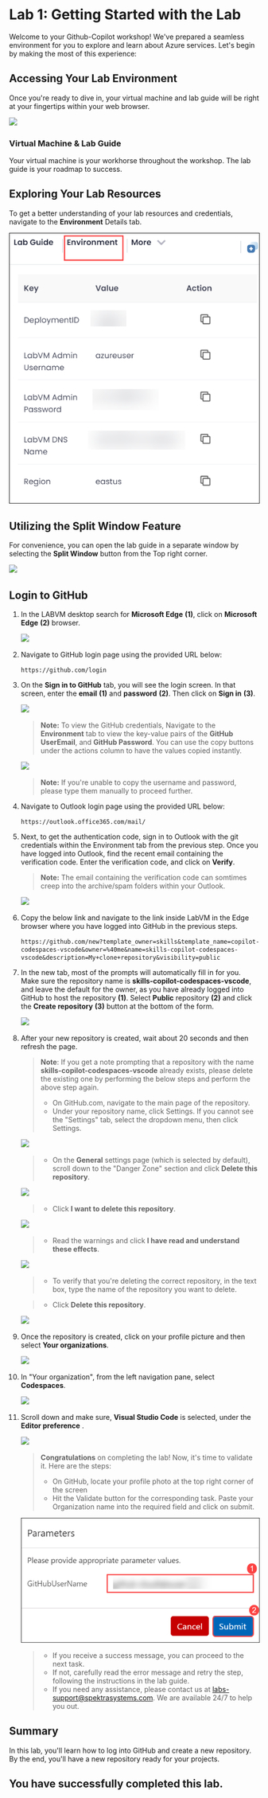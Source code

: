 # Lab 1: Getting Started with the Lab
 
Welcome to your Github-Copilot workshop! We've prepared a seamless environment for you to explore and learn about Azure services. Let's begin by making the most of this experience:
 
## **Accessing Your Lab Environment**
 
Once you're ready to dive in, your virtual machine and lab guide will be right at your fingertips within your web browser.
 
 ![](../../media/getstart324.png)

### **Virtual Machine & Lab Guide**
 
Your virtual machine is your workhorse throughout the workshop. The lab guide is your roadmap to success.
 
## **Exploring Your Lab Resources**
 
To get a better understanding of your lab resources and credentials, navigate to the **Environment** Details tab.
 
   ![](../../media/enviornment.png)
 
## **Utilizing the Split Window Feature**
 
For convenience, you can open the lab guide in a separate window by selecting the **Split Window** button from the Top right corner.
 
   ![](../../media/higher.png)
  
## Login to GitHub

1. In the LABVM desktop search for **Microsoft Edge** **(1)**, click on **Microsoft Edge** **(2)** browser.

   ![](../../media/Edge.png)

1. Navigate to GitHub login page using the provided URL below:
   
   ```
   https://github.com/login
   ```
   
1. On the **Sign in to GitHub** tab, you will see the login screen. In that screen, enter the  **email** **(1)** and **password** **(2)**. Then click on **Sign in** **(3)**. 

   ![](../../media/github-login.png)
          
    >**Note:** To view the GitHub credentials, Navigate to the **Environment** tab to view the key-value pairs of the **GitHub UserEmail**, and **GitHub Password**. You can use the copy buttons under the actions column to have the values copied instantly.

      ![](../../media/credsfile.png)

   >**Note:** If you're unable to copy the username and password, please type them manually to proceed further.
   
1. Navigate to Outlook login page using the provided URL below:
   ```
   https://outlook.office365.com/mail/
   ```
1. Next, to get the authentication code, sign in to Outlook with the git credentials within the Environment tab from the previous step. Once you have logged into Outlook, find the recent email containing the verification code. Enter the verification code, and click on **Verify**.

   >**Note:** The email containing the verification code can somtimes creep into the archive/spam folders within your Outlook.

   ![](../../media/authgit.png)

1. Copy the below link and navigate to the link inside LabVM in the Edge browser where you have logged into GitHub in the previous steps.

   <!-- For start course, run in JavaScript:
   'https://github.com/new?' + new URLSearchParams({
     template_owner: 'skills',
     template_name: 'copilot-codespaces-vscode',
     owner: '@me',
     name: 'skills-copilot-codespaces-vscode',
     description: 'My clone repository',
     visibility: 'public',
   }).toString()
   -->
   
   ```
   https://github.com/new?template_owner=skills&template_name=copilot-codespaces-vscode&owner=%40me&name=skills-copilot-codespaces-vscode&description=My+clone+repository&visibility=public
   ```   
1. In the new tab, most of the prompts will automatically fill in for you. Make sure the  repository name is  **skills-copilot-codespaces-vscode**, and leave the default for the owner, as you have already logged into GitHub to host the repository **(1)**. Select **Public** repository **(2)** and click the **Create repository** **(3)** button at the bottom of the form.

   ![](../../media/skills-new-repo.png)

1. After your new repository is created, wait about 20 seconds and then refresh the page.

    >**Note**: If you get a note  prompting that a repository with the name **skills-copilot-codespaces-vscode** already exists, please delete the existing one by performing the below steps and perform the above step again.
    > - On GitHub.com, navigate to the main page of the repository.
    > - Under your repository name, click  Settings. If you cannot see the "Settings" tab, select the  dropdown menu, then click Settings.
    
      ![](../../media/2.png)

    > - On the **General** settings page (which is selected by default), scroll down to the "Danger Zone" section and click **Delete this repository**.
     
      ![](../../media/4.png)

    > - Click **I want to delete this repository**.
 
      ![](../../media/5.png)

    > - Read the warnings and click **I have read and understand these effects**.

      ![](../../media/6.png)

    >  - To verify that you're deleting the correct repository, in the text box, type the name of the repository you want to delete.

    >  - Click **Delete this repository**.

      ![](../../media/7.png)

1. Once the repository is created, click on your profile picture and then select **Your organizations**.

   ![](../../media/organization.png)

1. In "Your organization", from the left navigation pane, select **Codespaces**.

   ![](../../media/codespace.png)

1. Scroll down and make sure, **Visual Studio Code** is selected, under the **Editor preference** .

   ![](../../media/vscode1.png)

    > **Congratulations** on completing the lab! Now, it's time to validate it. Here are the steps:
    > - On GitHub, locate your profile photo at the top right corner of the screen
    > - Hit the Validate button for the corresponding task. Paste your Organization name into the required field and click on submit.

    ![Picture1](../../media/github-copilot-new-2.png)

    > - If you receive a success message, you can proceed to the next task. 
    > - If not, carefully read the error message and retry the step, following the instructions in the lab guide.
    > - If you need any assistance, please contact us at labs-support@spektrasystems.com. We are available 24/7 to help you out.

      <validation step="eb7ab249-5f46-4f30-88db-089314b39d0d" />

## Summary

In this lab, you'll learn how to log into GitHub and create a new repository. By the end, you'll have a new repository ready for your projects.

## You have successfully completed this lab.

